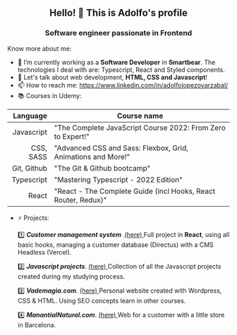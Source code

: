 <h2 align="center"> Hello! 👋 This is Adolfo's profile </h2>
<h3 align="center"> Software engineer passionate in Frontend </h3>


Know more about me:
- 🔭 I’m currently working as a **Software Developer** in **Smartbear**. The technologies I deal with are: Typescript, React and Styled components.
- 💬 Let's talk about web development, **HTML, CSS and Javascript**!
- 📫 How to reach me: https://www.linkedin.com/in/adolfolopezoyarzabal/
- 📚 Courses in Udemy:

| Language | Course name |
|-----:|-----------|
|     Javascript| "The Complete JavaScript Course 2022: From Zero to Expert!"|
|     CSS, SASS| "Advanced CSS and Sass: Flexbox, Grid, Animations and More!"    |
|     Git, Github| "The Git & Github bootcamp"       |
|     Typescript| "Mastering Typescript - 2022 Edition"      |
|     React| "React - The Complete Guide (incl Hooks, React Router, Redux)"       |

- ⚡ Projects:

  1️⃣ <b> *Customer management system* </b>.<a href="https://github.com/aloyarzabal/React-vip-customers-management">(here) </a> Full project in **React**, using all basic hooks, managing a customer database (Directus) with a CMS Headless (Vercel).
  
  2️⃣ <b>*Javascript projects*</b>. <a href="https://github.com/aloyarzabal/javascriptProjects">(here) </a> Collection of all the Javascript projects created during my studying process.
  
  3️⃣ <b>*Vademagia.com*</b>. <a href="https://www.vademagia.com/">(here) </a> Personal website created with Wordpress, CSS & HTML. Using SEO concepts learn in other courses.
  
  4️⃣ <b>*ManantialNatural.com*</b>. <a href="http://manantialnatural.com/">(here) </a> Web for a customer with a little store in Barcelona.
